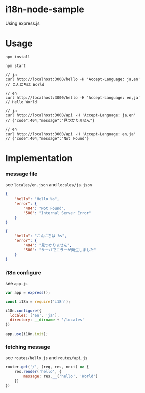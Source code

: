 i18n-node-sample
===

Using express.js

# Usage

```
npm install
```

```
npm start
```

```
// ja
curl http://localhost:3000/hello -H 'Accept-Language: ja,en'
// こんにちは World
```

```
// en
curl http://localhost:3000/hello -H 'Accept-Language: en,ja'
// Hello World
```

```
// ja
curl http://localhost:3000/api -H 'Accept-Language: ja,en'
// {"code":404,"message":"見つかりません"}
```

```
// en
curl http://localhost:3000/api -H 'Accept-Language: en,ja'
// {"code":404,"message":"Not Found"}
```

# Implementation

### message file
see `locales/en.json` and `locales/ja.json`

```json
{
	"hello": "Hello %s",
	"error": {
		"404": "Not Found",
		"500": "Internal Server Error"
	}
}
```

```json
{
    "hello": "こんにちは %s",
    "error": {
        "404": "見つかりません",
        "500": "サーバでエラーが発生しました"
    }
}
```

### i18n configure
see `app.js`

```js
var app = express();

const i18n = require('i18n');

i18n.configure({
  locales: ['en', 'ja'],
  directory: __dirname + '/locales'
})

app.use(i18n.init);
```

### fetching message
see `routes/hello.js` and `routes/api.js`

```js
router.get('/', (req, res, next) => {
    res.render('hello', {
        message: res.__('hello', 'World')
    })
})
```
